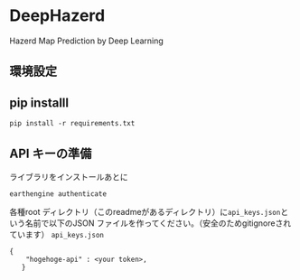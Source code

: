 # DeepHazerd
Hazerd Map Prediction by Deep Learning

## 環境設定
## pip installl
```
pip install -r requirements.txt
```
## API キーの準備
ライブラリをインストールあとに
```
earthengine authenticate
```
 
各種root ディレクトリ（このreadmeがあるディレクトリ）に```api_keys.json```という名前で以下のJSON ファイルを作ってください。（安全のためgitignoreされています）
```api_keys.json```
```
{
    "hogehoge-api" : <your token>,
   }
```
